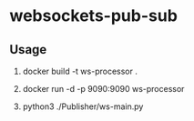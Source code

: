 # websockets-pub-sub

## Usage
1) docker build -t ws-processor .

2) docker run -d  -p 9090:9090 ws-processor

3) python3 ./Publisher/ws-main.py
